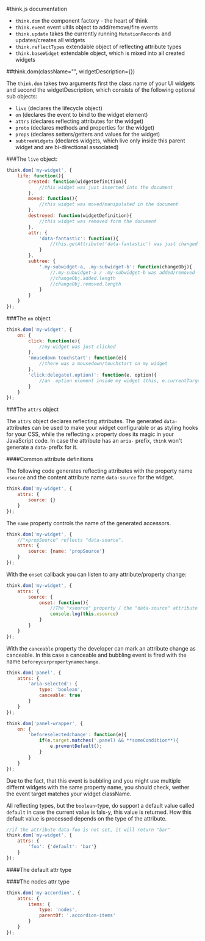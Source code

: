 #think.js documentation

* ``think.dom`` the component factory - the heart of think
* ``think.event`` event uitils object to add/remove/fire events
* ``think.update`` takes the currently running ``MutationRecords`` and updates/creates all widgets
* ``think.reflectTypes`` extendable object of reflecting attribute types
* ``think.baseWidget`` extendable object, which is mixed into all created widgets

##think.dom(className="", widgetDescription={})

The ``think.dom`` takes two arguments first the class name of your UI widgets and second the widgetDescription, which consists of the following optional sub objects:

* ``live`` (declares the lifecycle object)
* ``on`` (declares the event to bind to the widget element)
* ``attrs`` (declares reflecting attributes for the widget)
* ``proto`` (declares methods and properties for the widget)
* ``props`` (declares setters/getters and values for the widget)
* ``subtreeWidgets`` (declares widgets, which live only inside this parent widget and are bi-directional associated)

###The ``live`` object:

```js
think.dom('my-widget', {
	life: function(){
		created: function(widgetDefinition){
			//this widget was just inserted into the document
		},
		moved: function(){
			//this widget was moved/manipulated in the document
		},
		destroyed: function(widgetDefinition){
			//this widget was removed form the document
		},
		attr: {
			'data-fantastic': function(){
				//this.getAttribute('data-fantastic') was just changed
			}
		},
		subtree: {
			'.my-subwidget-a, .my-subwidget-b': function(changeObj){
				//.my-subwidget-a / .my-subwidget-b was added/removed
				//changeObj.added.length
				//changeObj.removed.length
			}
		}
	}
});
```

###The ``on`` object

```js
think.dom('my-widget', {
	on: {
		click: function(e){
			//my-widget was just clicked
		},
		'mousedown touchstart': function(e){
			//there was a mousedown/touchstart on my widget
		},
		'click:delegate(.option)': function(e, option){
			//an .option element inside my widget (this, e.currentTarget) was just clicked
		}
	}
});
```

###The ``attrs`` object

The ``attrs`` object declares reflecting attributes. The generated ``data-`` attributes can be used to make your widget configurable or as styling hooks for your CSS, while the reflecting ``x`` property does its magic in your JavaScript code. In case the attribute has an ``aria-`` prefix, ``think`` won't generate a ``data-``prefix for it.

####Common attribute definitions

The following code generates reflecting attributes with the property name ``xsource`` and the content attribute name ``data-source`` for the widget.



```js
think.dom('my-widget', {
	attrs: {
		source: {}
	}
});
```

The ``name`` property controls the name of the generated accessors.

```js
think.dom('my-widget', {
	//"xpropSource" reflects "data-source".
	attrs: {
		source: {name: 'propSource'}
	}
});
```

With the ``onset`` callback you can listen to any attribute/property change:

```js
think.dom('my-widget', {
	attrs: {
		source: {
			onset: function(){
				//The "xsource" property / the "data-source" attribute was changed.
				console.log(this.xsource)
			}
		}
	}
});
```

With the ``canceable`` property the developer can mark an attribute change as canceable. In this case a canceable and bubbling event is fired with the name ``beforeyourpropertynamechange``.

```js
think.dom('panel', {
	attrs: {
		'aria-selected': {
			type: 'boolean',
            canceable: true
		}
	}
});

think.dom('panel-wrapper', {
	on: {
    	'beforeselectedchange': function(e){
        	if(e.target.matches('.panel) && **someCondition**){
            	e.preventDefault();
            }
        }
    }
});
```

Due to the fact, that this event is bubbling and you might use multiple differnt widgets with the same property name, you should check, wether the event target matches your widget className.

All reflecting types, but the ``boolean``-type, do support a default value called ``default`` in case the current value is fals-y, this value is returned. How this default value is processed depends on the type of the attribute.

```js
//if the attribute data-foo is not set, it will return "bar"
think.dom('my-widget', {
	attrs: {
    	'foo': {'default': 'bar'}
    }
});
```


####The default attr type


####The nodes attr type

```js
think.dom('my-accordion', {
	attrs: {
		items: {
			type: 'nodes',
            parentOf: '.accordion-items'
		}
	}
});
```







